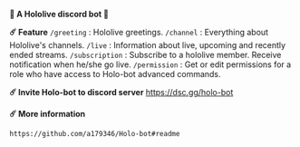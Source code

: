 **:robot:  A Hololive discord bot  :robot:**

**:comet:  Feature**
`/greeting` :  Hololive greetings.
`/channel` :  Everything about Hololive\'s channels.
`/live` :  Information about live, upcoming and recently ended streams.
`/subscription` :  Subscribe to a hololive member. Receive notification when he/she go live.
`/permission` :  Get or edit permissions for a role who have access to Holo-bot advanced commands.

**:comet:  Invite Holo-bot to discord server**
https://dsc.gg/holo-bot

**:comet:  More information**
```
https://github.com/a179346/Holo-bot#readme
```